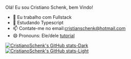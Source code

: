  Olá! Eu sou Cristiano Schenk, bem Vindo! 

- 🔭 Eu trabalho com Fullstack
- 🌱 Estudando Typescript
- 📫 Contate-me no email:cristianschenk@hotmail.com
- 😄 Pronouns: Ele/dele
  [tutorial](https://github.com/anuraghazra/github-readme-stats/blob/master/readme.md#deploy-on-your-own-vercel-instance)

[![CristianoSchenk's GitHub stats-Dark](https://github-readme-stats.vercel.app/api?username=CristianoSchenk-dev&show_icons=true&theme=dracula#gh-dracula-mode-only)](https://github.com/anuraghazra/github-readme-stats#gh-dark-mode-only)
[![CristianoSchenk's GitHub stats-Light](https://github-readme-stats.vercel.app/api?username=CristianoSchenk-dev&show_icons=true&theme=default#gh-dark-mode-only)](https://github.com/anuraghazra/github-readme-stats#gh-light-mode-only)
<!--
<div style="display: inline_block"><br>
  <img align="center" alt="CristianoSchenk-Js" height="30" width="40" src="https://raw.githubusercontent.com/devicons/devicon/master/icons/javascript/javascript-plain.svg">
  <img align="center" alt="CristianoSchenk-Ts" height="30" width="40" src="https://raw.githubusercontent.com/devicons/devicon/master/icons/typescript/typescript-plain.svg">
  <img align="center" alt="CristianoSchenk-React" height="30" width="40" src="https://raw.githubusercontent.com/devicons/devicon/master/icons/react/react-original.svg">
  <img align="center" alt="CristianoSchenk-HTML" height="30" width="40" src="https://raw.githubusercontent.com/devicons/devicon/master/icons/html5/html5-original.svg">
  <img align="center" alt="CristianoSchenk-CSS" height="30" width="40" src="https://raw.githubusercontent.com/devicons/devicon/master/icons/css3/css3-original.svg">
  <img align="center" alt="CristianoSchenk-Python" height="30" width="40" src="https://raw.githubusercontent.com/devicons/devicon/master/icons/python/python-original.svg">
  <img align="center" alt="CristianoSchenk-Csharp" height="30" width="40" src="https://raw.githubusercontent.com/devicons/devicon/master/icons/csharp/csharp-original.svg">
</div>
  
  ##
 
<div> 
  <a href="https://www.youtube.com/channel/UC_-uuuZbY0AAt9CViNzvc-Q" target="_blank"><img src="https://img.shields.io/badge/YouTube-FF0000?style=for-the-badge&logo=youtube&logoColor=white" target="_blank"></a>
  <a href="https://instagram.com/rafaballerini" target="_blank"><img src="https://img.shields.io/badge/-Instagram-%23E4405F?style=for-the-badge&logo=instagram&logoColor=white" target="_blank"></a>
 	<a href="https://www.twitch.tv/rafaballerinii" target="_blank"><img src="https://img.shields.io/badge/Twitch-9146FF?style=for-the-badge&logo=twitch&logoColor=white" target="_blank"></a>
 <a href="https://discord.gg/wagxzStdcR" target="_blank"><img src="https://img.shields.io/badge/Discord-7289DA?style=for-the-badge&logo=discord&logoColor=white" target="_blank"></a> 
  <a href = "mailto:contatoracristianschenk@hotmail.com"><img src="https://img.shields.io/badge/-hotmail-%23333?style=for-the-badge&logo=hotmail&logoColor=white" target="_blank"></a>
  <a href="https://www.linkedin.com/in/rafaella-ballerini-45875016a" target="_blank"><img src="https://img.shields.io/badge/-LinkedIn-%230077B5?style=for-the-badge&logo=linkedin&logoColor=white" target="_blank"></a> 
  
</div>

**CristianoSchenk-dev/CristianoSchenk-dev** is a ✨ _special_ ✨ repository because its `README.md` (this file) appears on your GitHub profile.




